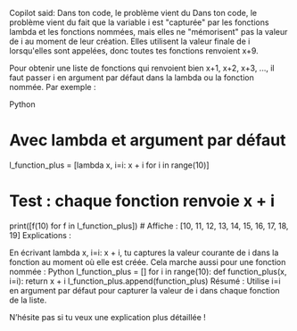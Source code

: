 Copilot said: Dans ton code, le problème vient du
Dans ton code, le problème vient du fait que la variable i est "capturée" par les fonctions lambda et les fonctions nommées, mais elles ne "mémorisent" pas la valeur de i au moment de leur création. Elles utilisent la valeur finale de i lorsqu'elles sont appelées, donc toutes tes fonctions renvoient x+9.

Pour obtenir une liste de fonctions qui renvoient bien x+1, x+2, x+3, ..., il faut passer i en argument par défaut dans la lambda ou la fonction nommée. Par exemple :

Python
# Avec lambda et argument par défaut
l_function_plus = [lambda x, i=i: x + i for i in range(10)]

# Test : chaque fonction renvoie x + i
print([f(10) for f in l_function_plus])  # Affiche : [10, 11, 12, 13, 14, 15, 16, 17, 18, 19]
Explications :

En écrivant lambda x, i=i: x + i, tu captures la valeur courante de i dans la fonction au moment où elle est créée.
Cela marche aussi pour une fonction nommée :
Python
l_function_plus = []
for i in range(10):
    def function_plus(x, i=i):
        return x + i
    l_function_plus.append(function_plus)
Résumé :
Utilise i=i en argument par défaut pour capturer la valeur de i dans chaque fonction de la liste.

N’hésite pas si tu veux une explication plus détaillée !
